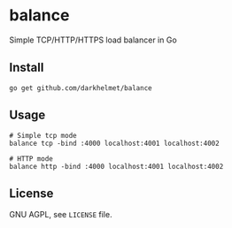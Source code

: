 # balance

Simple TCP/HTTP/HTTPS load balancer in Go

## Install

    go get github.com/darkhelmet/balance

## Usage

    # Simple tcp mode
    balance tcp -bind :4000 localhost:4001 localhost:4002

    # HTTP mode
    balance http -bind :4000 localhost:4001 localhost:4002    

## License

GNU AGPL, see `LICENSE` file.
